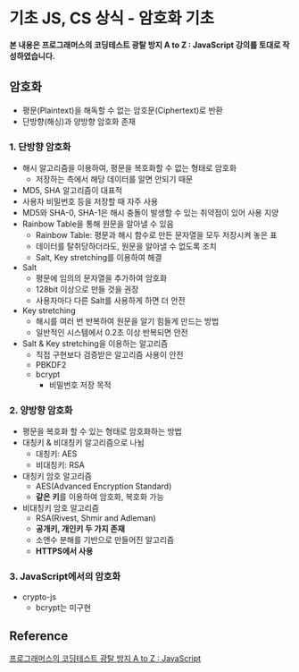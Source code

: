# 기초 JS, CS 상식 - 암호화 기초



**본 내용은 프로그래머스의 코딩테스트 광탈 방지 A to Z : JavaScript 강의를 토대로 작성하였습니다.**



## 암호화

* 평문(Plaintext)을 해독할 수 없는 암호문(Ciphertext)로 반환
* 단방향(해싱)과 양방향 암호화 존재



### 1. 단방향 암호화

* 해시 알고리즘을 이용하여, 평문을 복호화할 수 없는 형태로 암호화
  * 저장하는 측에서 해당 데이터를 알면 안되기 때문
* MD5, SHA 알고리즘이 대표적
* 사용자 비밀번호 등을 저장할 때 자주 사용
* MD5와 SHA-0, SHA-1은 해시 충돌이 발생할 수 있는 취약점이 있어 사용 지양
* Rainbow Table을 통해 원문을 알아낼 수 있음
  * Rainbow Table: 평문과 해시 함수로 만든 문자열을 모두 저장시켜 놓은 표
  * 데이터를 탈취당하더라도, 원문을 알아낼 수 없도록 조치
  * Salt, Key stretching를 이용하여 해결
* Salt
  * 평문에 임의의 문자열을 추가하여 암호화
  * 128bit 이상으로 만들 것을 권장
  * 사용자마다 다른 Salt를 사용하게 하면 더 안전
* Key stretching
  * 해시를 여러 번 반복하여 원문을 알기 힘들게 만드는 방법
  * 일반적인 시스템에서 0.2초 이상 반복되면 안전
* Salt & Key stretching을 이용하는 알고리즘
  * 직접 구현보다 검증받은 알고리즘 사용이 안전
  * PBKDF2
  * bcrypt
    * 비밀번호 저장 목적



### 2. 양방향 암호화

* 평문을 복호화 할 수 있는 형태로 암호화하는 방법
* 대칭키 & 비대칭키 알고리즘으로 나뉨
  * 대칭키: AES
  * 비대칭키: RSA
* 대칭키 암호 알고리즘
  * AES(Advanced Encryption Standard)
  * **같은 키**를 이용하여 암호화, 복호화 가능
* 비대칭키 암호 알고리즘
  * RSA(Rivest, Shmir and Adleman)
  * **공개키, 개인키 두 가지 존재**
  * 소앤수 분해를 기반으로 만들어진 알고리즘
  * **HTTPS에서 사용**



### 3. JavaScript에서의 암호화

* crypto-js
  * bcrypt는 미구현





## Reference

[프로그래머스의 코딩테스트 광탈 방지 A to Z : JavaScript](https://school.programmers.co.kr/learn/courses/13213)

